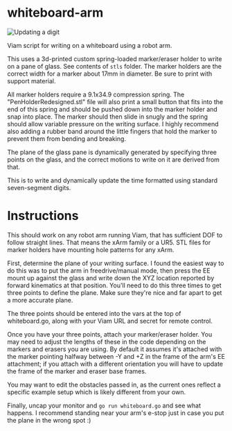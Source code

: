 # whiteboard-arm

![Updating a digit](xarm7-writing.gif)

Viam script for writing on a whiteboard using a robot arm.

This uses a 3d-printed custom spring-loaded marker/eraser holder to write on a pane of glass. See contents of `stls` folder. The marker holders are the correct width for a marker about 17mm in diameter. Be sure to print with support material.

All marker holders require a 9.1x34.9 compression spring. The "PenHolderRedesigned.stl" file will also print a small button that fits into the end of this spring and should be pushed down into the marker holder and snap into place. The marker should then slide in snugly and the spring should allow variable pressure on the writing surface. I highly recommend also adding a rubber band around the little fingers that hold the marker to prevent them from bending and breaking.

The plane of the glass pane is dynamically generated by specifying three points on the glass, and the correct motions to write on it are derived from that.

This is to write and dynamically update the time formatted using standard seven-segment digits.

# Instructions

This should work on any robot arm running Viam, that has sufficient DOF to follow straight lines. That means the xArm family or a UR5. STL files for marker holders have mounting hole patterns for any xArm.

First, determine the plane of your writing surface. I found the easiest way to do this was to put the arm in freedrive/manual mode, then press the EE mount up against the glass and write down the XYZ location reported by forward kinematics at that position. You'll need to do this three times to get three points to define the plane. Make sure they're nice and far apart to get a more accurate plane.

The three points should be entered into the vars at the top of whiteboard.go, along with your Viam URL and secret for remote control.

Once you have your three points, attach your marker/eraser holder. You may need to adjust the lengths of these in the code depending on the markers and erasers you are using. By default it assumes it's attached with the marker pointing halfway between -Y and +Z in the frame of the arm's EE attachment; if you attach with a different orientation you will have to update the frame of the marker and eraser base frames.

You may want to edit the obstacles passed in, as the current ones reflect a specific example setup which is likely different from your own.

Finally, uncap your monitor and `go run whiteboard.go` and see what happens. I recommend standing near your arm's e-stop just in case you put the plane in the wrong spot :)
